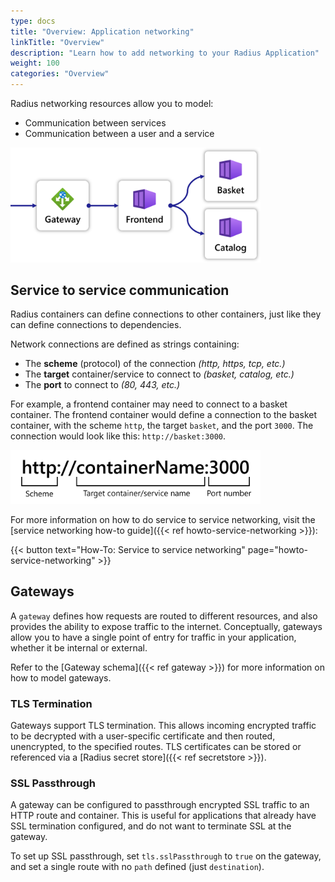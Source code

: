 ```yaml
---
type: docs
title: "Overview: Application networking"
linkTitle: "Overview"
description: "Learn how to add networking to your Radius Application"
weight: 100
categories: "Overview"
---
```


Radius networking resources allow you to model:

- Communication between services
- Communication between a user and a service

<img src="networking.png" alt="Diagram of a gateway with traffic going to a frontend container, which in turn sends traffic to the basket and catalog containers" width="400px">

## Service to service communication

Radius containers can define connections to other containers, just like they can define connections to dependencies.

Network connections are defined as strings containing:

- The **scheme** (protocol) of the connection _(http, https, tcp, etc.)_
- The **target** container/service to connect to _(basket, catalog, etc.)_
- The **port** to connect to _(80, 443, etc.)_

For example, a frontend container may need to connect to a basket container. The frontend container would define a connection to the basket container, with the scheme `http`, the target `basket`, and the port `3000`. The connection would look like this: `http://basket:3000`.

<img src="network-connection.png" alt="Diagram showing the components of a network connection" width="400px">

For more information on how to do service to service networking, visit the [service networking how-to guide]({{< ref howto-service-networking >}}):

{{< button text="How-To: Service to service networking" page="howto-service-networking" >}}

## Gateways

A `gateway` defines how requests are routed to different resources, and also provides the ability to expose traffic to the internet. Conceptually, gateways allow you to have a single point of entry for traffic in your application, whether it be internal or external.

Refer to the [Gateway schema]({{< ref gateway >}}) for more information on how to model gateways.

### TLS Termination

Gateways support TLS termination. This allows incoming encrypted traffic to be decrypted with a user-specific certificate and then routed, unencrypted, to the specified routes. TLS certificates can be stored or referenced via a [Radius secret store]({{< ref secretstore >}}).

### SSL Passthrough

A gateway can be configured to passthrough encrypted SSL traffic to an HTTP route and container. This is useful for applications that already have SSL termination configured, and do not want to terminate SSL at the gateway.

To set up SSL passthrough, set `tls.sslPassthrough` to `true` on the gateway, and set a single route with no `path` defined (just `destination`).
